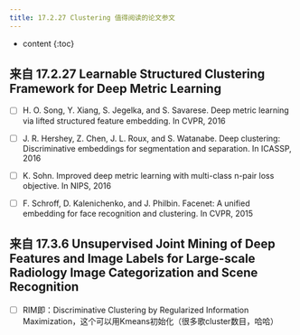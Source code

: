 ```yaml
--- 
title: 17.2.27 Clustering 值得阅读的论文参文
---
```



* content
{:toc}


## 来自 17.2.27 Learnable Structured Clustering Framework for Deep Metric Learning
- [ ]  H. O. Song, Y. Xiang, S. Jegelka, and S. Savarese. Deep metric learning via lifted structured feature embedding. In CVPR, 2016
- [ ]  J. R. Hershey, Z. Chen, J. L. Roux, and S. Watanabe. Deep clustering: Discriminative embeddings for segmentation and separation. In ICASSP, 2016
- [ ]  K. Sohn. Improved deep metric learning with multi-class n-pair loss objective. In NIPS, 2016
- [ ]  F. Schroff, D. Kalenichenko, and J. Philbin. Facenet: A unified embedding for face recognition and clustering. In CVPR, 2015


## 来自 17.3.6 Unsupervised Joint Mining of Deep Features and Image Labels for Large-scale Radiology Image Categorization and Scene Recognition
- [ ]  RIM即：Discriminative Clustering by Regularized Information Maximization，这个可以用Kmeans初始化（很多歌cluster数目，哈哈）



